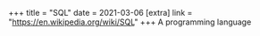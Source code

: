 +++
title = "SQL"
date = 2021-03-06
[extra]
link = "https://en.wikipedia.org/wiki/SQL"
+++
A programming language

